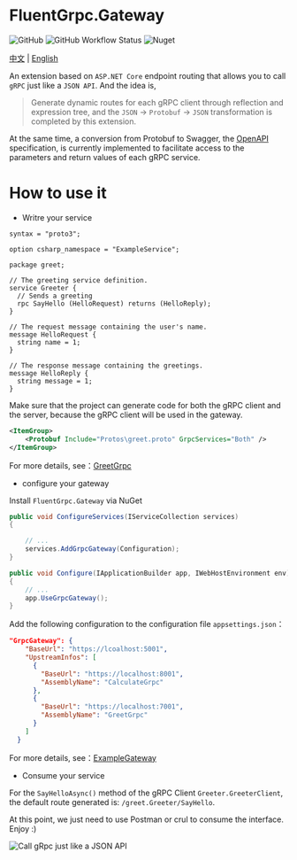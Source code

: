 # FluentGrpc.Gateway

![GitHub](https://img.shields.io/github/license/qinyuanpei/FluentGrpc.Gateway) ![GitHub Workflow Status](https://img.shields.io/github/workflow/status/qinyuanpei/FluentGrpc.Gateway/Release) ![Nuget](https://img.shields.io/nuget/v/FluentGrpc.Gateway)

[中文](https://github.com/qinyuanpei/FluentGrpc.Gateway/blob/master/README_CN.md) | [English](https://github.com/qinyuanpei/FluentGrpc.Gateway/blob/master/README.md)

An extension based on `ASP.NET Core` endpoint routing that allows you to call `gRPC` just like a `JSON API`. And the idea is,

> Generate dynamic routes for each gRPC client through reflection and expression tree, and the `JSON` -> `Protobuf` -> `JSON` transformation is completed by this extension. 

At the same time, a conversion from Protobuf to Swagger, the [OpenAPI](https://swagger.io/specification/) specification, is currently implemented to facilitate access to the parameters and return values of each gRPC service.  

# How to use it

* Writre your service

```
syntax = "proto3";

option csharp_namespace = "ExampleService";

package greet;

// The greeting service definition.
service Greeter {
  // Sends a greeting
  rpc SayHello (HelloRequest) returns (HelloReply);
}

// The request message containing the user's name.
message HelloRequest {
  string name = 1;
}

// The response message containing the greetings.
message HelloReply {
  string message = 1;
}
```
Make sure that the project can generate code for both the gRPC client and the server, because the gRPC client will be used in the gateway.  

```xml
<ItemGroup>
    <Protobuf Include="Protos\greet.proto" GrpcServices="Both" />
</ItemGroup>
```
For more details, see：[GreetGrpc](https://github.com/qinyuanpei/FluentGrpc.Gateway/tree/master/example/GreetGrpc)

* configure your gateway

Install `FluentGrpc.Gateway` via NuGet 

```csharp
public void ConfigureServices(IServiceCollection services)
{

    // ...
    services.AddGrpcGateway(Configuration);
}

public void Configure(IApplicationBuilder app, IWebHostEnvironment env)
{
    // ...
    app.UseGrpcGateway();
}
```
Add the following configuration to the configuration file `appsettings.json`：

```json
"GrpcGateway": {
    "BaseUrl": "https://lcoalhost:5001",
    "UpstreamInfos": [
      {
        "BaseUrl": "https://localhost:8001",
        "AssemblyName": "CalculateGrpc"
      },
      {
        "BaseUrl": "https://localhost:7001",
        "AssemblyName": "GreetGrpc"
      }
    ]
  }
```

For more details, see：[ExampleGateway](https://github.com/qinyuanpei/FluentGrpc.Gateway/tree/master/example/ExampleGateway)

* Consume your service

For the `SayHelloAsync()` method of the gRPC Client `Greeter.GreeterClient`, the default route generated is: `/greet.Greeter/SayHello`.  

At this point, we just need to use Postman or crul to consume the interface. Enjoy :)  

![Call gRpc just like a JSON API](https://raw.fastgit.org/qinyuanpei/FluentGrpc.Gateway/tree/master/example/Screenshots/Swagger.png)




